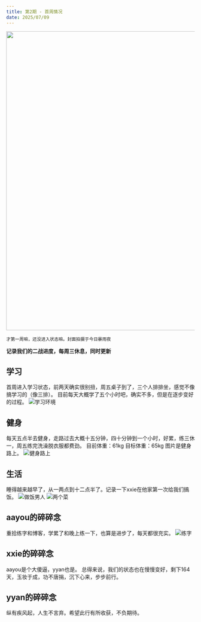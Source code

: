 ```yaml
---
title: 第2期 - 首周情况
date: 2025/07/09
---
```


<img src="https://cdn.jsdelivr.net/gh/ayou001/pic-bed/007.jpg" width="800" />

<small>才第一周嘛，还没进入状态嘛。封面拍摄于今日暴雨夜</small>

**记录我们的二战进度，每周三休息，同时更新**

## 学习

首周进入学习状态，前两天确实很别扭，周五桌子到了，三个人排排坐，感觉不像搞学习的（像三排）。
目前每天大概学了五个小时吧，确实不多，但是在逐步变好的过程。
![学习环境](https://cdn.jsdelivr.net/gh/ayou001/pic-bed/008.jpg)

## 健身

每天五点半去健身，走路过去大概十五分钟，四十分钟到一个小时，好累，练三休一，周五练完洗澡脱衣服都费劲。
目前体重：61kg
目标体重：65kg
图片是健身路上。
![健身路上](https://cdn.jsdelivr.net/gh/ayou001/pic-bed/003.jpg)

## 生活

睡得越来越早了，从一两点到十二点半了。记录一下xxie在他家第一次给我们搞饭。
![做饭男人](https://cdn.jsdelivr.net/gh/ayou001/pic-bed/005.jpg)
![两个菜](https://cdn.jsdelivr.net/gh/ayou001/pic-bed/006.jpg)

## aayou的碎碎念

重拾练字和博客，学累了和晚上练一下，也算是进步了，每天都很充实。
![练字](https://cdn.jsdelivr.net/gh/ayou001/pic-bed/练字.jpg)

## xxie的碎碎念

aayou是个大傻逼，yyan也是。 总得来说，我们的状态也在慢慢变好，剩下164天，玉妆于成，功不唐捐，沉下心来，步步前行。

## yyan的碎碎念

纵有疾风起，人生不言弃。希望此行有所收获，不负期待。
